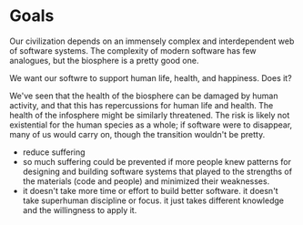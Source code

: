 # Goals

Our civilization depends on an immensely complex and interdependent web of software systems. The complexity of modern software has few analogues, but the biosphere is a pretty good one.

We want our softwre to support human life, health, and happiness. Does it?

We've seen that the health of the biosphere can be damaged by human activity, and that this has repercussions for human life and health. The health of the infosphere might be similarly threatened. The risk is likely not existential for the human species as a whole; if software were to disappear, many of us would carry on, though the transition wouldn't be pretty.

- reduce suffering
- so much suffering could be prevented if more people knew patterns for designing and 
  building software systems that played to the strengths of the materials (code and people) and minimized their weaknesses.
- it doesn't take more time or effort to build better software. it doesn't take superhuman discipline or focus. it just takes different knowledge and the willingness to apply it.